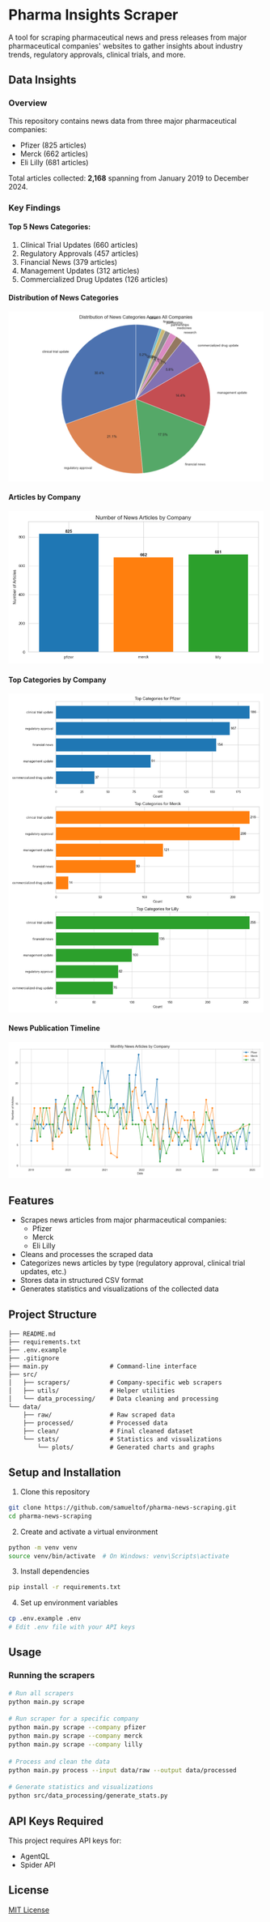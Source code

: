 # Pharma Insights Scraper

A tool for scraping pharmaceutical news and press releases from major pharmaceutical companies' websites to gather insights about industry trends, regulatory approvals, clinical trials, and more.

## Data Insights

### Overview
This repository contains news data from three major pharmaceutical companies:
- Pfizer (825 articles)
- Merck (662 articles)
- Eli Lilly (681 articles)

Total articles collected: **2,168** spanning from January 2019 to December 2024.

### Key Findings

#### Top 5 News Categories:
1. Clinical Trial Updates (660 articles)
2. Regulatory Approvals (457 articles)
3. Financial News (379 articles)
4. Management Updates (312 articles)
5. Commercialized Drug Updates (126 articles)

#### Distribution of News Categories
![News Categories Distribution](data/stats/plots/category_distribution_pie.png)

#### Articles by Company
![Articles by Company](data/stats/plots/company_article_counts.png)

#### Top Categories by Company
![Top Categories by Company](data/stats/plots/top_categories_by_company.png)

#### News Publication Timeline
![News Articles Timeline](data/stats/plots/monthly_articles_timeline.png)

## Features

- Scrapes news articles from major pharmaceutical companies:
  - Pfizer
  - Merck
  - Eli Lilly
- Cleans and processes the scraped data
- Categorizes news articles by type (regulatory approval, clinical trial updates, etc.)
- Stores data in structured CSV format
- Generates statistics and visualizations of the collected data

## Project Structure

```
├── README.md
├── requirements.txt
├── .env.example
├── .gitignore
├── main.py                 # Command-line interface
├── src/
│   ├── scrapers/           # Company-specific web scrapers
│   ├── utils/              # Helper utilities
│   └── data_processing/    # Data cleaning and processing
└── data/
    ├── raw/                # Raw scraped data
    ├── processed/          # Processed data
    ├── clean/              # Final cleaned dataset
    └── stats/              # Statistics and visualizations
        └── plots/          # Generated charts and graphs
```

## Setup and Installation

1. Clone this repository
```bash
git clone https://github.com/samueltof/pharma-news-scraping.git
cd pharma-news-scraping
```

2. Create and activate a virtual environment
```bash
python -m venv venv
source venv/bin/activate  # On Windows: venv\Scripts\activate
```

3. Install dependencies
```bash
pip install -r requirements.txt
```

4. Set up environment variables
```bash
cp .env.example .env
# Edit .env file with your API keys
```

## Usage

### Running the scrapers

```bash
# Run all scrapers
python main.py scrape

# Run scraper for a specific company
python main.py scrape --company pfizer
python main.py scrape --company merck
python main.py scrape --company lilly

# Process and clean the data
python main.py process --input data/raw --output data/processed

# Generate statistics and visualizations
python src/data_processing/generate_stats.py
```

## API Keys Required

This project requires API keys for:
- AgentQL
- Spider API

## License

[MIT License](LICENSE) 